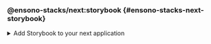 <!-- markdownlint-disable MD041 -->

### @ensono-stacks/next:storybook {#ensono-stacks-next-storybook}

<details>
<summary>Add Storybook to your next application</summary>

The storybook generator will install and configure [Storybook](https://storybook.js.org/) into an existing Next application.
It will add storybook configuration, a custom component command and storybook extensions. The following extensions are:

```json
        {
            "@storybook/addon-essentials": "7.4.5",
            "@storybook/addon-actions": "7.4.5",
            "@storybook/addon-links": "7.4.5",
            "@storybook/manager-api": "7.4.5",
            "@storybook/preview-api": "7.4.5",
            "@storybook/addon-a11y": "7.4.5",
            "@storybook/addon-jest": "7.4.5",
            "@storybook/theming": "7.4.5",
        },
```

## Prerequisites

An existing [Next](https://nextjs.org/) application

## Usage

```bash
nx g @ensono-stacks/next:storybook
```

### Command line arguments

The following command line arguments are available:

| Option            | Description                               | Type              | Accepted Values | Default |
| ----------------- | ----------------------------------------- | ----------------- | --------------- | ------- |
| --project         | The name of the project                   | nameOfApplication | string          | N/A     |
| --skipPackageJson | Do not add dependencies to `package.json` | boolean           | true/false      | false   |

### Generator Output

The generator creates the following:

- creates a new folder `.storybook`. This contains information for the storybook package.
    - main.js file is created
    - preview.js file is created
- creates a new file `tsconfig.storybook.json` to store configuration for storybook

The generator updates the following:

- updates the `project.json` file to add the `custom-component` command

The generator installs the follow dependencies unless the `--skipPackageJson` option was used:

```json title="/package.json"
{
  "dependencies": {
    "@storybook/core-server": "7.4.5"
  },
  "devDependencies": {
    "@nx/storybook": "16.9.1",
    "@storybook/nextjs": "7.4.5",
    "@storybook/addon-essentials": "7.4.5",
    "@storybook/addon-actions": "7.4.5",
    "@storybook/addon-links": "7.4.5",
    "@storybook/manager-api": "7.4.5",
    "@storybook/preview-api": "7.4.5",
    "@storybook/addon-a11y": "7.4.5",
    "@storybook/addon-jest": "7.4.5",
    "@storybook/theming": "7.4.5",
    "eslint-plugin-storybook": "0.6.15"
  }
}
```

### Custom command for app

After the Storybook generator has been installed you can now run the new command `custom-component` that will add the following:

- creates a component under a specified name
- creates a test for the new component
- creates a story for the new component

:::note

`my-app` is an example of your app's name.

:::

```bash
nx run my-app:custom-component --name=component-x --folderPath=components
```

The flags are the following:

- name: name of the component
- folderPath: path of the new component folder (based on the app as the root of the path)

</details>
